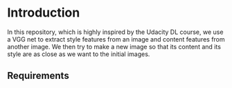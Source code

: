 # Introduction  

In this repository, which is highly inspired by the Udacity DL course, we use a VGG net to extract style features from an image and 
content features from another image.
We then try to make a new image so that its content and its style are as close as we want to the initial images.

## Requirements

